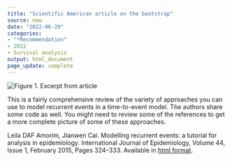 ```yaml
---
title: "Scientific American article on the bootstrap"
source: new
date: "2022-06-29"
categories:
- "*Recommendation"
- 2022
- Survival analysis
output: html_document
page_update: complete
---
```


![Figure 1. Excerpt from article](http://www.pmean.com/new-images/22/recurrent-events-tutorial-01.png)

<div class="notes">

This is a fairly comprehensive review of the variety of approaches you can use to model recurrent events in a time-to-event model. The authors share some code as well. You might need to review some of the references to get a more complete picture of some of these approaches.

Leila DAF Amorim, Jianwen Cai. Modelling recurrent events: a tutorial for analysis in epidemiology. International Journal of Epidemiology, Volume 44, Issue 1, February 2015, Pages 324–333. Available in [html format][amor1].

[amor1]: https://doi.org/10.1093/ije/dyu222

</div>
